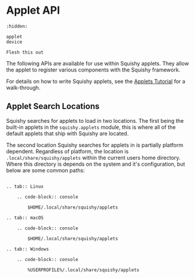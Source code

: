 # Applet API

```{toctree}
:hidden:

applet
device
```

```{todo}
Flesh this out
```

The following APIs are available for use within Squishy applets. They allow the applet
to register various components with the Squishy framework.

For details on how to write Squishy applets, see the [Applets Tutorial] for a walk-through.

## Applet Search Locations

Squishy searches for applets to load in two locations. The first being the built-in applets in the `squishy.applets` module, this is where all of the default applets that ship with Squishy are located.

The second location Squishy searches for applets in is partially platform dependent. Regardless of platform, the location is `.local/share/squishy/applets` within the current users home directory. Where this directory is depends on the system and it's configuration, but below are some common paths:

```{eval-rst}

.. tab:: Linux

	.. code-block:: console

		$HOME/.local/share/squishy/applets

.. tab:: macOS

	.. code-block:: console

		$HOME/.local/share/squishy/applets

.. tab:: Windows

	.. code-block:: console

		%USERPROFILE%/.local/share/squishy/applets


```

[Applets Tutorial]: ../../tutorials/applets/index.md
